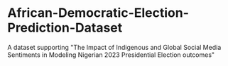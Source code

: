 # African-Democratic-Election-Prediction-Dataset
A dataset supporting "The Impact of Indigenous and Global Social Media Sentiments in Modeling Nigerian 2023 Presidential Election outcomes"
